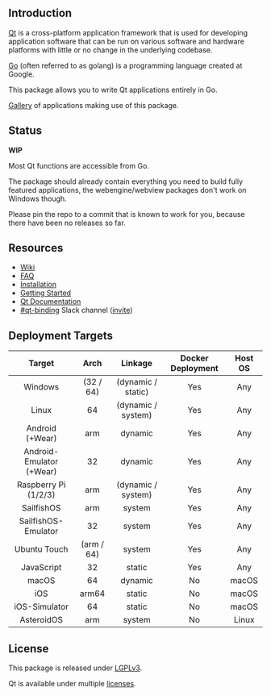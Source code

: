 Introduction
------------

[Qt](https://en.wikipedia.org/wiki/Qt_(software)) is a cross-platform application framework that is used for developing application software that can be run on various software and hardware platforms with little or no change in the underlying codebase.

[Go](https://en.wikipedia.org/wiki/Go_(programming_language)) (often referred to as golang) is a programming language created at Google.

This package allows you to write Qt applications entirely in Go.

[Gallery](https://github.com/therecipe/qt/wiki/Gallery) of applications making use of this package.

Status
------

**WIP**

Most Qt functions are accessible from Go.

The package should already contain everything you need to build fully featured applications, the webengine/webview packages don't work on Windows though.

Please pin the repo to a commit that is known to work for you, because there have been no releases so far.

Resources
---------

-	[Wiki](https://github.com/therecipe/qt/wiki)
-	[FAQ](https://github.com/therecipe/qt/wiki/FAQ)
-	[Installation](https://github.com/therecipe/qt/wiki/Installation)
-	[Getting Started](https://github.com/therecipe/qt/wiki/Getting-Started)
-	[Qt Documentation](https://doc.qt.io/qt-5/classes.html)
-	[#qt-binding](https://gophers.slack.com/messages/qt-binding/details) Slack channel ([invite](https://invite.slack.golangbridge.org)\)

Deployment Targets
------------------

| Target                   | Arch       | Linkage            | Docker Deployment | Host OS |
|:------------------------:|:----------:|:------------------:|:-----------------:|:-------:|
|         Windows          | (32 / 64)  | (dynamic / static) |        Yes        |   Any   |
|          Linux           |     64     | (dynamic / system) |        Yes        |   Any   |
|     Android (+Wear)      |    arm     |      dynamic       |        Yes        |   Any   |
| Android-Emulator (+Wear) |     32     |      dynamic       |        Yes        |   Any   |
|   Raspberry Pi (1/2/3)   |    arm     | (dynamic / system) |        Yes        |   Any   |
|        SailfishOS        |    arm     |       system       |        Yes        |   Any   |
|   SailfishOS-Emulator    |     32     |       system       |        Yes        |   Any   |
|       Ubuntu Touch       | (arm / 64) |       system       |        Yes        |   Any   |
|        JavaScript        |     32     |       static       |        Yes        |   Any   |
|          macOS           |     64     |      dynamic       |        No         |  macOS  |
|           iOS            |   arm64    |       static       |        No         |  macOS  |
|      iOS-Simulator       |     64     |       static       |        No         |  macOS  |
|        AsteroidOS        |    arm     |       system       |        No         |  Linux  |

License
-------

This package is released under [LGPLv3](https://opensource.org/licenses/LGPL-3.0).

Qt is available under multiple [licenses](https://www.qt.io/licensing).
